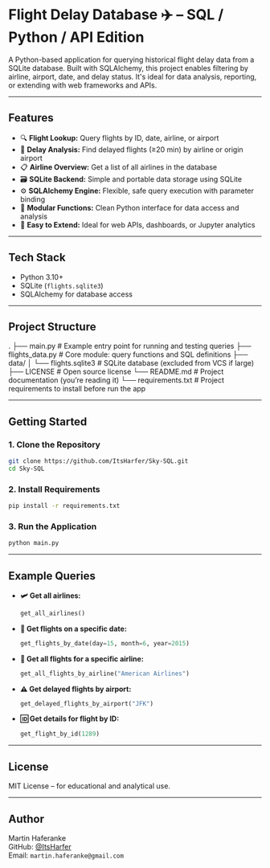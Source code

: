 # Flight Delay Database ✈️ – SQL / Python / API Edition

A Python-based application for querying historical flight delay data from a SQLite database. Built with SQLAlchemy, this project enables filtering by airline, airport, date, and delay status. It's ideal for data analysis, reporting, or extending with web frameworks and APIs.

---

## Features

- 🔍 **Flight Lookup:** Query flights by ID, date, airline, or airport  
- 🛫 **Delay Analysis:** Find delayed flights (≥20 min) by airline or origin airport  
- 📋 **Airline Overview:** Get a list of all airlines in the database  
- 🗃️ **SQLite Backend:** Simple and portable data storage using SQLite  
- ⚙️ **SQLAlchemy Engine:** Flexible, safe query execution with parameter binding  
- 🧩 **Modular Functions:** Clean Python interface for data access and analysis  
- 🧪 **Easy to Extend:** Ideal for web APIs, dashboards, or Jupyter analytics

---

## Tech Stack

- Python 3.10+  
- SQLite (`flights.sqlite3`)  
- SQLAlchemy for database access   

---

## Project Structure
.
├── main.py                 # Example entry point for running and testing queries
├── flights_data.py         # Core module: query functions and SQL definitions
├── data/
│   └── flights.sqlite3     # SQLite database (excluded from VCS if large)
├── LICENSE                 # Open source license
└── README.md               # Project documentation (you’re reading it)
└── requirements.txt        # Project requirements to install before run the app

---

## Getting Started

### 1. Clone the Repository

```bash
git clone https://github.com/ItsHarfer/Sky-SQL.git
cd Sky-SQL
```
### 2. Install Requirements

```bash
pip install -r requirements.txt
```

### 3. Run the Application
 
```python
python main.py
```

---

## Example Queries

- **🛩️ Get all airlines:**
  ```python
  get_all_airlines()
  ```

- **📅 Get flights on a specific date:**
  ```python
  get_flights_by_date(day=15, month=6, year=2015)
  ```

- **🛫 Get all flights for a specific airline:**
  ```python
  get_all_flights_by_airline("American Airlines")
  ```

- **⚠️ Get delayed flights by airport:**
  ```python
  get_delayed_flights_by_airport("JFK")
  ```

- **🆔 Get details for flight by ID:**
  ```python
  get_flight_by_id(1289)
  ```

---

## License

MIT License – for educational and analytical use.

---

## Author

Martin Haferanke  
GitHub: [@ItsHarfer](https://github.com/ItsHarfer)  
Email: `martin.haferanke@gmail.com`
